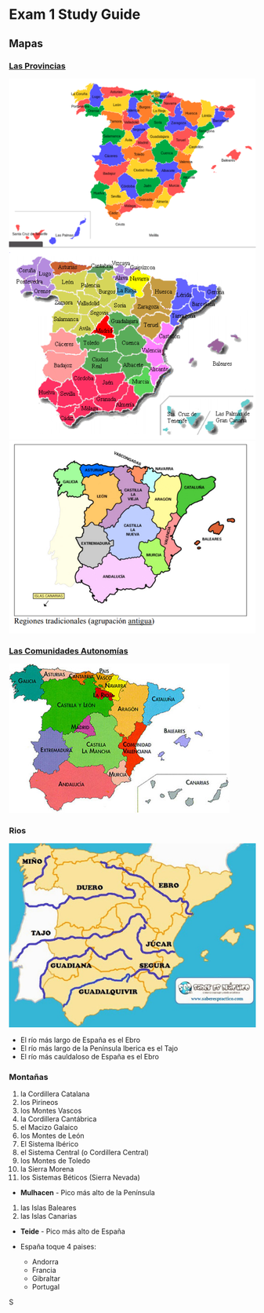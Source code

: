 # Exam 1 Study Guide

## Mapas

### [Las Provincias](https://en.wikipedia.org/wiki/Provinces_of_Spain)

![provincias](provincias.png)
![autonomás y provincias](autonomasyprovincias.gif)
![regiones tradicionales](regionestradicionales.png)

### [Las Comunidades Autonomías](https://es.wikipedia.org/wiki/Comunidad_aut%C3%B3noma)

![autonomas](autonomas.jpg)

### Rios

![rios](rios.jpg)

* El río más largo de España es el Ebro
* El río más largo de la Península Iberica es el Tajo
* El río más cauldaloso de España es el Ebro

### Montañas

1. la Cordillera Catalana
1. los Pirineos
1. los Montes Vascos
1. la Cordillera Cantábrica
1. el Macizo Galaico
1. los Montes de León
1. El Sistema Ibérico
1. el Sistema Central (o Cordillera Central)
1. los Montes de Toledo
1. la Sierra Morena
1. los Sistemas Béticos (Sierra Nevada)
  * **Mulhacen** - Pico más alto de la Península
1. las Islas Baleares
1. las Islas Canarias
  * **Teide** - Pico más alto de España


* España toque 4 paises:
  * Andorra
  * Francia
  * Gibraltar
  * Portugal

S